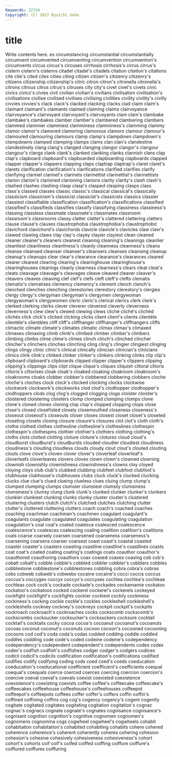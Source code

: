 ```yaml
---
Keywords: 22724 
Copyright: (C) 2017 Ryuichi Ueda
---
```


# title

Write contents here.
es circumstancing circumstantial circumstantially circumvent circumvented circumventing circumvention
circumvention's circumvents circus circus's circuses cirrhosis cirrhosis's cirrus cirrus's cistern
cistern's cisterns citadel citadel's citadels citation citation's citations cite cite's
cited cites cities citing citizen citizen's citizenry citizenry's citizens citizenship
citizenship's citric citron citron's citronella citronella's citrons citrous citrus citrus's
citruses city city's civet civet's civets civic civics civics's civies
civil civilian civilian's civilians civilisation civilisation's civilisations civilise civilised civilises
civilising civilities civility civility's civilly civvies civvies's clack clack's clacked
clacking clacks clad claim claim's claimant claimant's claimants claimed claiming
claims clairvoyance clairvoyance's clairvoyant clairvoyant's clairvoyants clam clam's clambake clambake's
clambakes clamber clamber's clambered clambering clambers clammed clammier clammiest clamminess
clamminess's clamming clammy clamor clamor's clamored clamoring clamorous clamors clamour
clamour's clamoured clamouring clamours clamp clamp's clampdown clampdown's clampdowns clamped
clamping clamps clams clan clan's clandestine clandestinely clang clang's clanged
clanging clangor clangor's clangour clangour's clangs clank clank's clanked clanking
clanks clannish clans clap clap's clapboard clapboard's clapboarded clapboarding clapboards
clapped clapper clapper's clappers clapping claps claptrap claptrap's claret claret's
clarets clarification clarification's clarifications clarified clarifies clarify clarifying clarinet clarinet's
clarinets clarinettist clarinettist's clarinettists clarion clarion's clarioned clarioning clarions clarity
clarity's clash clash's clashed clashes clashing clasp clasp's clasped clasping
clasps class class's classed classes classic classic's classical classical's classically
classicism classicism's classicist classicist's classicists classics classier classiest classifiable classification
classification's classifications classified classified's classifieds classifies classify classifying classiness classiness's
classing classless classmate classmate's classmates classroom classroom's classrooms classy clatter
clatter's clattered clattering clatters clause clause's clauses claustrophobia claustrophobia's claustrophobic
clavichord clavichord's clavichords clavicle clavicle's clavicles claw claw's clawed clawing
claws clay clay's clayey clayier clayiest clean cleaned cleaner cleaner's
cleaners cleanest cleaning cleaning's cleanings cleanlier cleanliest cleanliness cleanliness's cleanly
cleanness cleanness's cleans cleanse cleansed cleanser cleanser's cleansers cleanses cleansing
cleanup cleanup's cleanups clear clear's clearance clearance's clearances cleared clearer
clearest clearing clearing's clearinghouse clearinghouse's clearinghouses clearings clearly clearness clearness's
clears cleat cleat's cleats cleavage cleavage's cleavages cleave cleaved cleaver
cleaver's cleavers cleaves cleaving clef clef's clefs cleft cleft's clefts
clematis clematis's clematises clemency clemency's clement clench clench's clenched clenches
clenching clerestories clerestory clerestory's clergies clergy clergy's clergyman clergyman's clergymen
clergywoman clergywoman's clergywomen cleric cleric's clerical clerics clerk clerk's clerked
clerking clerks clever cleverer cleverest cleverly cleverness cleverness's clew clew's
clewed clewing clews cliché cliché's clichéd clichés click click's clicked
clicking clicks client client's clients clientèle clientèle's clientèles cliff cliff's
cliffhanger cliffhanger's cliffhangers cliffs climactic climate climate's climates climatic climax
climax's climaxed climaxes climaxing climb climb's climbed climber climber's climbers
climbing climbs clime clime's climes clinch clinch's clinched clincher clincher's
clinchers clinches clinching cling cling's clingier clingiest clinging clings clingy
clinic clinic's clinical clinically clinician clinician's clinicians clinics clink clink's
clinked clinker clinker's clinkers clinking clinks clip clip's clipboard clipboard's
clipboards clipped clipper clipper's clippers clipping clipping's clippings clips clipt
clique clique's cliques cliquish clitoral clitoris clitoris's clitorises cloak cloak's
cloaked cloaking cloakroom cloakroom's cloakrooms cloaks clobber clobber's clobbered clobbering
clobbers cloche cloche's cloches clock clock's clocked clocking clocks clockwise
clockwork clockwork's clockworks clod clod's clodhopper clodhopper's clodhoppers clods clog
clog's clogged clogging clogs cloister cloister's cloistered cloistering cloisters clomp
clomped clomping clomps clone clone's cloned clones cloning clop clop's
clopped clopping clops close close's closed closefisted closely closemouthed closeness
closeness's closeout closeout's closeouts closer closes closest closet closet's closeted
closeting closets closing closure closure's closures clot clot's cloth cloth's
clothe clothed clothes clothesline clothesline's clotheslines clothespin clothespin's clothespins clothier
clothier's clothiers clothing clothing's cloths clots clotted clotting cloture cloture's
clotures cloud cloud's cloudburst cloudburst's cloudbursts clouded cloudier cloudiest cloudiness
cloudiness's clouding cloudless clouds cloudy clout clout's clouted clouting clouts
clove clove's cloven clover clover's cloverleaf cloverleaf's cloverleafs cloverleaves clovers
cloves clown clown's clowned clowning clownish clownishly clownishness clownishness's clowns
cloy cloyed cloying cloys club club's clubbed clubbing clubfeet clubfoot
clubfoot's clubhouse clubhouse's clubhouses clubs cluck cluck's clucked clucking clucks
clue clue's clued clueing clueless clues cluing clump clump's clumped
clumping clumps clumsier clumsiest clumsily clumsiness clumsiness's clumsy clung clunk
clunk's clunked clunker clunker's clunkers clunkier clunkiest clunking clunks clunky
cluster cluster's clustered clustering clusters clutch clutch's clutched clutches clutching
clutter clutter's cluttered cluttering clutters coach coach's coached coaches coaching
coachman coachman's coachmen coagulant coagulant's coagulants coagulate coagulated coagulates coagulating
coagulation coagulation's coal coal's coaled coalesce coalesced coalescence coalescence's coalesces
coalescing coaling coalition coalition's coalitions coals coarse coarsely coarsen coarsened
coarseness coarseness's coarsening coarsens coarser coarsest coast coast's coastal coasted
coaster coaster's coasters coasting coastline coastline's coastlines coasts coat coat's
coated coating coating's coatings coats coauthor coauthor's coauthored coauthoring coauthors
coax coaxed coaxes coaxing cob cob's cobalt cobalt's cobble cobble's
cobbled cobbler cobbler's cobblers cobbles cobblestone cobblestone's cobblestones cobbling cobra
cobra's cobras cobs cobweb cobweb's cobwebs cocaine cocaine's cocci coccis
coccus coccus's coccyges coccyx coccyx's coccyxes cochlea cochlea's cochleae cochleas
cock cock's cockade cockade's cockades cockamamie cockatoo cockatoo's cockatoos cocked
cockerel cockerel's cockerels cockeyed cockfight cockfight's cockfights cockier cockiest cockily
cockiness cockiness's cocking cockle cockle's cockles cockleshell cockleshell's cockleshells cockney
cockney's cockneys cockpit cockpit's cockpits cockroach cockroach's cockroaches cocks cockscomb
cockscomb's cockscombs cocksucker cocksucker's cocksuckers cocksure cocktail cocktail's cocktails cocky
cocoa cocoa's cocoanut cocoanut's cocoanuts cocoas coconut coconut's coconuts cocoon
cocoon's cocooned cocooning cocoons cod cod's coda coda's codas codded
codding coddle coddled coddles coddling code code's coded codeine codeine's
codependency codependency's codependent codependent's codependents codes codex codex's codfish codfish's
codfishes codger codger's codgers codices codicil codicil's codicils codification codification's
codifications codified codifies codify codifying coding cods coed coed's coeds
coeducation coeducation's coeducational coefficient coefficient's coefficients coequal coequal's coequals coerce
coerced coerces coercing coercion coercion's coercive coeval coeval's coevals coexist
coexisted coexistence coexistence's coexisting coexists coffee coffee's coffeecake coffeecake's coffeecakes
coffeehouse coffeehouse's coffeehouses coffeepot coffeepot's coffeepots coffees coffer coffer's coffers
coffin coffin's coffined coffining coffins cog cog's cogency cogency's cogent
cogently cogitate cogitated cogitates cogitating cogitation cogitation's cognac cognac's cognacs
cognate cognate's cognates cognisance cognisance's cognisant cognition cognition's cognitive cognomen
cognomen's cognomens cognomina cogs cogwheel cogwheel's cogwheels cohabit cohabitation cohabitation's
cohabited cohabiting cohabits cohere cohered coherence coherence's coherent coherently coheres
cohering cohesion cohesion's cohesive cohesively cohesiveness cohesiveness's cohort cohort's cohorts
coif coif's coifed coiffed coiffing coiffure coiffure's coiffured coiffures coiffuring
